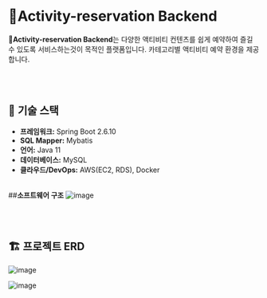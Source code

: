# Activity-reservation Backend

**Activity-reservation Backend**는 다양한 액티비티 컨텐츠를 쉽게 예약하여 즐길 수 있도록 서비스하는것이 목적인 플랫폼입니다. 카테고리별 액티비티 예약 환경을 제공합니다.

<br><br>

## 🔧 **기술 스택**

- **프레임워크:** Spring Boot 2.6.10
- **SQL Mapper:** Mybatis
- **언어:** Java 11
- **데이터베이스:** MySQL
- **클라우드/DevOps:** AWS(EC2, RDS), Docker
<br><br>

##**소프트웨어 구조**
![image](https://github.com/user-attachments/assets/375f2da9-e3b6-4631-b73a-7db132f16637)

<br><br>

## 🏗️ **프로젝트 ERD**
![image](https://github.com/user-attachments/assets/77155d3c-5076-47ec-85a1-6d5d32a472b2)


![image](https://github.com/user-attachments/assets/82b5e1b5-f86e-4762-99a8-24d3bf47c582)
